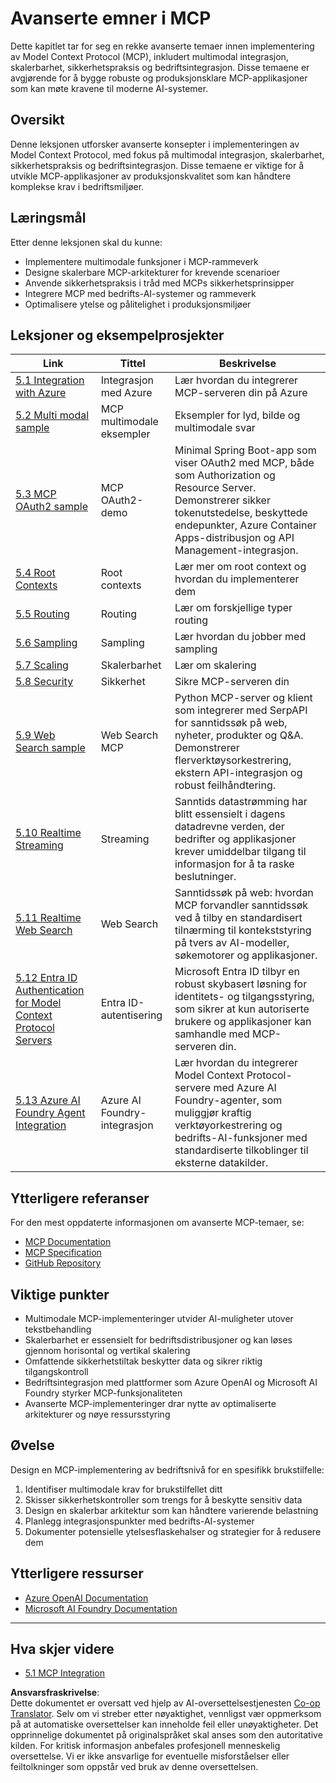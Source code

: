 <!--
CO_OP_TRANSLATOR_METADATA:
{
  "original_hash": "748c61250d4a326206b72b28f6154615",
  "translation_date": "2025-07-02T09:34:55+00:00",
  "source_file": "05-AdvancedTopics/README.md",
  "language_code": "no"
}
-->
# Avanserte emner i MCP

Dette kapitlet tar for seg en rekke avanserte temaer innen implementering av Model Context Protocol (MCP), inkludert multimodal integrasjon, skalerbarhet, sikkerhetspraksis og bedriftsintegrasjon. Disse temaene er avgjørende for å bygge robuste og produksjonsklare MCP-applikasjoner som kan møte kravene til moderne AI-systemer.

## Oversikt

Denne leksjonen utforsker avanserte konsepter i implementeringen av Model Context Protocol, med fokus på multimodal integrasjon, skalerbarhet, sikkerhetspraksis og bedriftsintegrasjon. Disse temaene er viktige for å utvikle MCP-applikasjoner av produksjonskvalitet som kan håndtere komplekse krav i bedriftsmiljøer.

## Læringsmål

Etter denne leksjonen skal du kunne:

- Implementere multimodale funksjoner i MCP-rammeverk
- Designe skalerbare MCP-arkitekturer for krevende scenarioer
- Anvende sikkerhetspraksis i tråd med MCPs sikkerhetsprinsipper
- Integrere MCP med bedrifts-AI-systemer og rammeverk
- Optimalisere ytelse og pålitelighet i produksjonsmiljøer

## Leksjoner og eksempelprosjekter

| Link | Tittel | Beskrivelse |
|------|--------|-------------|
| [5.1 Integration with Azure](./mcp-integration/README.md) | Integrasjon med Azure | Lær hvordan du integrerer MCP-serveren din på Azure |
| [5.2 Multi modal sample](./mcp-multi-modality/README.md) | MCP multimodale eksempler | Eksempler for lyd, bilde og multimodale svar |
| [5.3 MCP OAuth2 sample](../../../05-AdvancedTopics/mcp-oauth2-demo) | MCP OAuth2-demo | Minimal Spring Boot-app som viser OAuth2 med MCP, både som Authorization og Resource Server. Demonstrerer sikker tokenutstedelse, beskyttede endepunkter, Azure Container Apps-distribusjon og API Management-integrasjon. |
| [5.4 Root Contexts](./mcp-root-contexts/README.md) | Root contexts | Lær mer om root context og hvordan du implementerer dem |
| [5.5 Routing](./mcp-routing/README.md) | Routing | Lær om forskjellige typer routing |
| [5.6 Sampling](./mcp-sampling/README.md) | Sampling | Lær hvordan du jobber med sampling |
| [5.7 Scaling](./mcp-scaling/README.md) | Skalerbarhet | Lær om skalering |
| [5.8 Security](./mcp-security/README.md) | Sikkerhet | Sikre MCP-serveren din |
| [5.9 Web Search sample](./web-search-mcp/README.md) | Web Search MCP | Python MCP-server og klient som integrerer med SerpAPI for sanntidssøk på web, nyheter, produkter og Q&A. Demonstrerer flerverktøysorkestrering, ekstern API-integrasjon og robust feilhåndtering. |
| [5.10 Realtime Streaming](./mcp-realtimestreaming/README.md) | Streaming | Sanntids datastrømming har blitt essensielt i dagens datadrevne verden, der bedrifter og applikasjoner krever umiddelbar tilgang til informasjon for å ta raske beslutninger. |
| [5.11 Realtime Web Search](./mcp-realtimesearch/README.md) | Web Search | Sanntidssøk på web: hvordan MCP forvandler sanntidssøk ved å tilby en standardisert tilnærming til kontekststyring på tvers av AI-modeller, søkemotorer og applikasjoner. |
| [5.12 Entra ID Authentication for Model Context Protocol Servers](./mcp-security-entra/README.md) | Entra ID-autentisering | Microsoft Entra ID tilbyr en robust skybasert løsning for identitets- og tilgangsstyring, som sikrer at kun autoriserte brukere og applikasjoner kan samhandle med MCP-serveren din. |
| [5.13 Azure AI Foundry Agent Integration](./mcp-foundry-agent-integration/README.md) | Azure AI Foundry-integrasjon | Lær hvordan du integrerer Model Context Protocol-servere med Azure AI Foundry-agenter, som muliggjør kraftig verktøyorkestrering og bedrifts-AI-funksjoner med standardiserte tilkoblinger til eksterne datakilder. |

## Ytterligere referanser

For den mest oppdaterte informasjonen om avanserte MCP-temaer, se:
- [MCP Documentation](https://modelcontextprotocol.io/)
- [MCP Specification](https://spec.modelcontextprotocol.io/)
- [GitHub Repository](https://github.com/modelcontextprotocol)

## Viktige punkter

- Multimodale MCP-implementeringer utvider AI-muligheter utover tekstbehandling
- Skalerbarhet er essensielt for bedriftsdistribusjoner og kan løses gjennom horisontal og vertikal skalering
- Omfattende sikkerhetstiltak beskytter data og sikrer riktig tilgangskontroll
- Bedriftsintegrasjon med plattformer som Azure OpenAI og Microsoft AI Foundry styrker MCP-funksjonaliteten
- Avanserte MCP-implementeringer drar nytte av optimaliserte arkitekturer og nøye ressursstyring

## Øvelse

Design en MCP-implementering av bedriftsnivå for en spesifikk brukstilfelle:

1. Identifiser multimodale krav for brukstilfellet ditt
2. Skisser sikkerhetskontroller som trengs for å beskytte sensitiv data
3. Design en skalerbar arkitektur som kan håndtere varierende belastning
4. Planlegg integrasjonspunkter med bedrifts-AI-systemer
5. Dokumenter potensielle ytelsesflaskehalser og strategier for å redusere dem

## Ytterligere ressurser

- [Azure OpenAI Documentation](https://learn.microsoft.com/en-us/azure/ai-services/openai/)
- [Microsoft AI Foundry Documentation](https://learn.microsoft.com/en-us/ai-services/)

---

## Hva skjer videre

- [5.1 MCP Integration](./mcp-integration/README.md)

**Ansvarsfraskrivelse**:  
Dette dokumentet er oversatt ved hjelp av AI-oversettelsestjenesten [Co-op Translator](https://github.com/Azure/co-op-translator). Selv om vi streber etter nøyaktighet, vennligst vær oppmerksom på at automatiske oversettelser kan inneholde feil eller unøyaktigheter. Det opprinnelige dokumentet på originalspråket skal anses som den autoritative kilden. For kritisk informasjon anbefales profesjonell menneskelig oversettelse. Vi er ikke ansvarlige for eventuelle misforståelser eller feiltolkninger som oppstår ved bruk av denne oversettelsen.